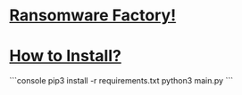 <h1><ins>Ransomware Factory!</ins></h1>

<h1><ins>How to Install?</ins></h1>
```console
pip3 install -r requirements.txt
python3 main.py
```
